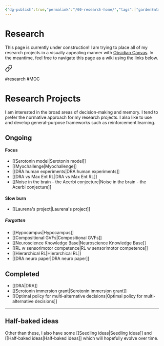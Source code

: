 ```yaml
---
{"dg-publish":true,"permalink":"/00-research-home/","tags":["gardenEntry"],"created":"","updated":""}
---
```



# Research

This page is currently under construction! I am trying to place all of my research projects in a visually appealing manner with [Obsidian Canvas](https://obsidian.md/canvas). In the meantime, feel free to navigate this page as a wiki using the links below.


<div class="transclusion internal-embed is-loaded"><a class="markdown-embed-link" href="/research-projects-moc/" aria-label="Open link"><svg xmlns="http://www.w3.org/2000/svg" width="24" height="24" viewBox="0 0 24 24" fill="none" stroke="currentColor" stroke-width="2" stroke-linecap="round" stroke-linejoin="round" class="svg-icon lucide-link"><path d="M10 13a5 5 0 0 0 7.54.54l3-3a5 5 0 0 0-7.07-7.07l-1.72 1.71"></path><path d="M14 11a5 5 0 0 0-7.54-.54l-3 3a5 5 0 0 0 7.07 7.07l1.71-1.71"></path></svg></a><div class="markdown-embed">





#research #MOC

# Research Projects

I am interested in the broad areas of decision-making and memory. I tend to prefer the normative approach for my research projects. I also like to use and develop general-purpose frameworks such as reinforcement learning.

## Ongoing

#### Focus

- [[Serotonin model\|Serotonin model]]
- [[Myochallenge\|Myochallenge]]
- [[DRA human experiments\|DRA human experiments]]
- [[DRA vs Max Ent RL\|DRA vs Max Ent RL]]
- [[Noise in the brain - the Acerbi conjecture\|Noise in the brain - the Acerbi conjecture]]

#### Slow burn

- [[Laurena's project\|Laurena's project]]

##### Forgotten

- [[Hypocampus\|Hypocampus]]
- [[Compositional GVFs\|Compositional GVFs]]
- [[Neuroscience Knowledge Base\|Neuroscience Knowledge Base]]
- [[RL w sensorimotor competence\|RL w sensorimotor competence]]
- [[Hierarchical RL\|Hierarchical RL]]
- [[DRA neuro paper\|DRA neuro paper]]

## Completed

- [[DRA\|DRA]]
- [[Serotonin immersion grant\|Serotonin immersion grant]]
- [[Optimal policy for multi-alternative decisions\|Optimal policy for multi-alternative decisions]]

---
## Half-baked ideas

Other than these, I also have some [[Seedling ideas\|Seedling ideas]] and [[Half-baked ideas\|Half-baked ideas]] which will hopefully evolve over time.

</div></div>
